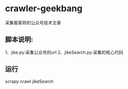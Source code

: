 # crawler-geekbang
采集极客邦的公众号技术文章

## 脚本说明:
1、jike.py:采集公众号的url
2、jikeSearch.py:采集的核心代码

## 运行
scrapy crawl jikeSearch

